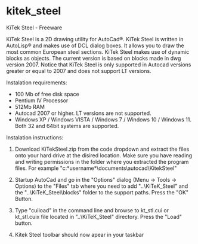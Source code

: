 # kitek_steel

KiTek Steel - Freeware

KiTek Steel is a 2D drawing utility for AutoCad®.
KiTek Steel is written in AutoLisp® and makes use of DCL dialog boxes. It allows you to draw the most common European steel sections. 
KiTek Steel makes use of dynamic blocks as objects. The current version is based on blocks made in dwg version 2007. 
Notice that KiTek Steel is only supported in Autocad versions greater or equal to 2007 and does not support LT versions.

Instalation requirements:
- 100 Mb of free disk space
- Pentium IV Processor
- 512Mb RAM
- Autocad 2007 or higher. LT versions are not supported.
- Windows XP / Windows VISTA / Windows 7 / Windows 10 / Windows 11. Both 32 and 64bit systems are supported.

Instalation instructions:
1) Download KiTekSteel.zip from the code dropdown and extract the files onto your hard drive at the disired location. 
Make sure you have reading and writing permissions in the folder where you extracted the program files. 
For example "c:\*username*\documents\autocad\KitekSteel"

2) Startup AutoCad and go in the "Options" dialog (Menu -> Tools -> Options) to the "Files" tab where you need to 
add "*..*\KiTeK_Steel" and the "*..*\KiTeK_Steel\blocks" folder to the support paths. Press the "OK" Button.

3) Type "cuiload" in the command line and browse to kt_stl.cui or kt_stl.cuix file located in 
"..\KiTeK_Steel" directory. Press the "Load" button.

4) Kitek Steel toolbar should now apear in your taskbar

